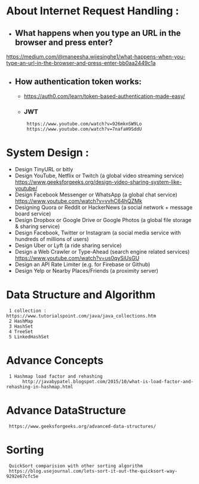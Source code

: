 

# About Internet Request Handling :

- ## What happens when you type an URL in the browser and press enter?
https://medium.com/@maneesha.wijesinghe1/what-happens-when-you-type-an-url-in-the-browser-and-press-enter-bb0aa2449c1a


- ## How authentication token works:
     - https://auth0.com/learn/token-based-authentication-made-easy/
     - ### JWT
            https://www.youtube.com/watch?v=926mknSW9Lo
            https://www.youtube.com/watch?v=7nafaH9SddU
            
           
# System Design :
- Design TinyURL or bitly 
- Design YouTube, Netflix or Twitch (a global video streaming service)
     https://www.geeksforgeeks.org/design-video-sharing-system-like-youtube/
- Design Facebook Messenger or WhatsApp (a global chat service)
     https://www.youtube.com/watch?v=vvhC64hQZMk
- Designing Quora or Reddit or HackerNews (a social network + message board service)
- Design Dropbox or Google Drive or Google Photos (a global file storage & sharing service)
- Design Facebook, Twitter or Instagram (a social media service with hundreds of millions of users)
- Design Uber or Lyft (a ride sharing service)
- Design a Web Crawler or Type-Ahead (search engine related services)
     https://www.youtube.com/watch?v=us0qySiUsGU
- Design an API Rate Limiter (e.g. for Firebase or Github)
- Design Yelp or Nearby Places/Friends (a proximity server)

# Data Structure and Algorithm
     1 collection : https://www.tutorialspoint.com/java/java_collections.htm
     2 HashMap
     3 HashSet
     4 TreeSet
     5 LinkedHashSet

# Advance Concepts
     1 Hashmap load factor and rehashing
          http://javabypatel.blogspot.com/2015/10/what-is-load-factor-and-rehashing-in-hashmap.html
# Advance DataStructure
     https://www.geeksforgeeks.org/advanced-data-structures/


# Sorting
     QuickSort comparision with other sorting algorithm
     https://blog.usejournal.com/lets-sort-it-out-the-quicksort-way-9292e67cfc5e
